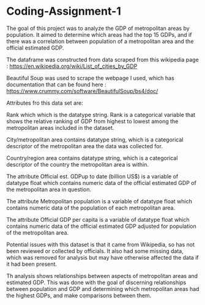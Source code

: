 # Coding-Assignment-1

The goal of this project was to analyze the GDP of metropolitan areas by population. It aimed to determine which areas had the top 15 GDPs, and if there was a correlation between population of a metropolitan area and the official estimated GDP.

The dataframe was constructed from data scraped from this wikipedia page :  https://en.wikipedia.org/wiki/List_of_cities_by_GDP 

Beautiful Soup was used to scrape the webpage I used, which has documentation that can be found here : https://www.crummy.com/software/BeautifulSoup/bs4/doc/

Attributes fro this data set are:

Rank which which is the datatype string. Rank is a categorical variable that shows the relative ranking of GDP from highest to lowest among the metropolitan areas included in the dataset.

City/metropolitan area contains datatype string, which is a categorical descriptor of the metropolitan area the data was collected for.

Country/region area contains datatype string, which is a categorical descriptor of the country the metropolitan area is within.

The attribute Official est. GDPup to date (billion US$) is a variable of datatype float which contains numeric data of the official estimated GDP of the metropolitan area in question.

The attribute Metropolitan population is a variable of datatype float which contains numeric data of the population of each metropolitan area. 

The attribute Official GDP per capita is a variable of datatype float which contains numeric data of the official estimated GDP adjusted for population of the metropolitan area.

Potential issues with this dataset is that it came from Wikipedia, so has not been reviewed or collected by officials. It also had some missing data, which was removed for analysis but may have otherwise affected the data if it had been present. 


Th analysis shows relationships between aspects of  metropolitan areas and estimated GDP. This was done with the goal of discerning relationships between population and GDP and determining which metropolitan areas had the highest GDPs, and make comparisons between them. 
